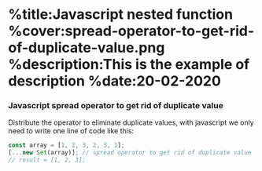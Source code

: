 %title:Javascript nested function
%cover:spread-operator-to-get-rid-of-duplicate-value.png
%description:This is the example of description
%date:20-02-2020
==========

### Javascript spread operator to get rid of duplicate value

Distribute the operator to eliminate duplicate values, with javascript we only need to write one line of code like this:

```javascript
const array = [1, 2, 3, 2, 3, 1];
[...new Set(array)]; // spread operator to get rid of duplicate value
// result = [1, 2, 3];
```
